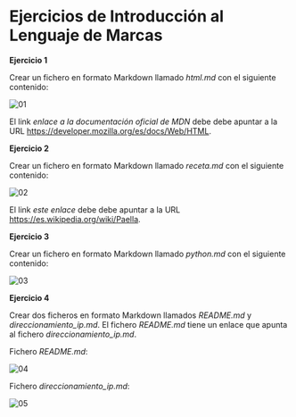 # Ejercicios de Introducción al Lenguaje de Marcas

__Ejercicio 1__

Crear un fichero en formato Markdown llamado _html.md_ con el siguiente contenido:

![][01]

El link _enlace a la documentación oficial de MDN_ debe debe apuntar a la URL https://developer.mozilla.org/es/docs/Web/HTML.

__Ejercicio 2__

Crear un fichero en formato Markdown llamado _receta.md_ con el siguiente contenido:

![][02]

El link _este enlace_ debe debe apuntar a la URL https://es.wikipedia.org/wiki/Paella.

__Ejercicio 3__

Crear un fichero en formato Markdown llamado _python.md_ con el siguiente contenido:

![][03]

__Ejercicio 4__

Crear dos ficheros en formato Markdown llamados _README.md_ y _direccionamiento_ip.md_. El fichero _README.md_ tiene un enlace que apunta al fichero _direccionamiento_ip.md_.

Fichero _README.md_:

![][04]

Fichero _direccionamiento_ip.md_:

![][05]

[01]: ./ut01-intro-lm-ejercicio01.png "01"
[02]: ./ut01-intro-lm-ejercicio02.png "02"
[03]: ./ut01-intro-lm-ejercicio03.png "03"
[04]: ./ut01-intro-lm-ejercicio04.png "04"
[05]: ./ut01-intro-lm-ejercicio04B.png "05"
